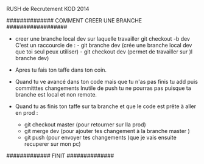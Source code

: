  RUSH de Recrutement KOD 2014

############## COMMENT CREER UNE BRANCHE ##################

- creer une branche local dev sur laquelle travailler 
  git checkout -b dev
C'est un raccourcie de :
         - git branche dev (crée une branche local dev que toi seul peux utiliser)
         - git checkout dev (permet de travailler sur )l branche dev)

- Apres tu fais ton taffe dans ton coin.

- Quand tu ve avancé dans ton code mais que tu n'as pas finis tu add puis committtes changements
 Inutile de push tu ne pourras pas puisque ta branche est local et non remote.

- Quand tu as finis ton taffe sur ta branche et que le code est prête à aller en prod :
    - git checkout master (pour retourner sur lla prod)
    - git merge dev (pour ajouter tes changement à la branche master )
    - git push (pour envoyer tes changements )que je vais ensuite recuperer sur mon pc)

############# FINIT ##############
